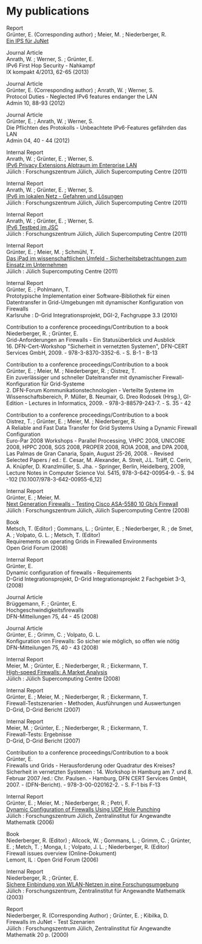 # My publications

Report<br>
Grünter, E. (Corresponding author) ; Meier, M. ; Niederberger, R.<br>
[Ein IPS für JuNet](https://juser.fz-juelich.de/record/203222/files/ib-2015-02-juser.pdf?version=1)

Journal Article<br>
Anrath, W. ; Werner, S. ; Grünter, E.<br>
IPv6 First Hop Security - Nahkampf<br>
IX kompakt 4/2013, 62-65 (2013)

Journal Article<br>
Grünter, E. (Corresponding author) ; Anrath, W. ; Werner, S.<br>
Protocol Duties - Neglected IPv6 features endanger the LAN<br>
Admin 10, 88-93 (2012)<br>

Journal Article<br>
Grünter, E. ; Anrath, W. ; Werner, S.<br>
Die Pflichten des Protokolls - Unbeachtete IPv6-Features gefährden das LAN<br>
Admin 04, 40 - 44 (2012)<br>

Internal Report<br>
Anrath, W. ; Grünter, E. ; Werner, S.<br>
[IPv6 Privacy Extensions Alptraum im Enterprise LAN](https://juser.fz-juelich.de/record/17937/files/ib-2011-08.pdf?version=1)<br>
Jülich : Forschungszentrum Jülich, Jülich Supercomputing Centre (2011)<br>

Internal Report<br>
Anrath, W. ; Grünter, E. ; Werner, S.<br>
[IPv6 im lokalen Netz - Gefahren und Lösungen](https://juser.fz-juelich.de/record/17936/files/ib-2011-07.pdf?version=1)<br>
Jülich : Forschungszentrum Jülich, Jülich Supercomputing Centre (2011)<br>

Internal Report<br>
Anrath, W. ; Grünter, E. ; Werner, S.<br>
[IPv6 Testbed im JSC](https://juser.fz-juelich.de/record/17935/files/ib-2011-05.pdf?version=1)<br>
Jülich : Forschungszentrum Jülich, Jülich Supercomputing Centre (2011)<br>

Internal Report<br>
Grünter, E. ; Meier, M. ; Schmühl, T.<br>
[Das iPad im wissenschaftlichen Umfeld - Sicherheitsbetrachtungen zum Einsatz im Unternehmen](https://juser.fz-juelich.de/record/14643/files/ib-2011-01.pdf?version=1)<br>
Jülich : Jülich Supercomputing Centre (2011)<br>

Internal Report<br>
Grünter, E. ; Pohlmann, T.<br>
Prototypische Implementation einer Software-Bibliothek für einen Datentransfer in Grid-Umgebungen mit dynamischer Konfiguration von Firewalls<br>
Karlsruhe : D-Grid Integrationsprojekt, DGI-2, Fachgruppe 3.3 (2010)<br>

Contribution to a conference proceedings/Contribution to a book<br>
Niederberger, R. ; Grünter, E.<br>
Grid-Anforderungen an Firewalls - Ein Statusüberblick und Ausblick<br>
16\. DFN-Cert-Workshop "Sicherheit in vernetzten Systemen", DFN-CERT Services GmbH, 2009. - 978-3-8370-3352-6. - S. B-1 - B-13

Contribution to a conference proceedings/Contribution to a book<br>
Grünter, E. ; Meier, M. ; Niederberger, R. ; Oistrez, T.<br>
Ein zuverlässiger und schneller Dateitransfer mit dynamischer Firewall-Konfiguration für Grid-Systeme<br>
2\. DFN-Forum Kommunikationstechnologien - Verteilte Systeme im Wissenschaftsbereich, P. Müller, B. Neumair, G. Dreo Rodosek (Hrsg.), GI-Edition - Lectures in Informatics, 2009. - 978-3-88579-243-7. - S. 35 - 42

Contribution to a conference proceedings/Contribution to a book<br>
Oistrez, T. ; Grünter, E. ; Meier, M. ; Niederberger, R.<br>
A Reliable and Fast Data Transfer for Grid Systems Using a Dynamic Firewall Configuration<br>
Euro-Par 2008 Workshops - Parallel Processing, VHPC 2008, UNICORE 2008, HPPC 2008, SGS 2008, PROPER 2008, ROIA 2008, and DPA 2008, Las Palmas de Gran Canaria, Spain, August 25-26, 2008. - Revised Selected Papers / ed.: E. Cesar, M. Alexander, A. Streit, J.L. Träff, C. Cerin, A. Knüpfer, D. Kranzlmüller, S. Jha. - Springer, Berlin, Heidelberg, 2009, Lecture Notes in Computer Science Vol. 5415, 978-3-642-00954-9. - S. 94 -102 [10.1007/978-3-642-00955-6_12]

Internal Report<br>
Grünter, E. ; Meier, M.<br>
[Next Generation Firewalls - Testing Cisco ASA-5580 10 Gb/s Firewall](https://juser.fz-juelich.de/record/3253/files/ib-2008-10.pdf?version=1)<br>
Jülich : Forschungszentrum Jülich, Jülich Supercomputing Centre (2008)

Book<br>
Metsch, T. (Editor) ; Gommans, L. ; Grünter, E. ; Niederberger, R. ; de Smet, A. ; Volpato, G. L. ; Metsch, T. (Editor)<br>
Requirements on operating Grids in Firewalled Environments<br>
Open Grid Forum (2008)<br>

Internal Report<br>
Grünter, E.<br>
Dynamic configuration of firewalls - Requirements<br>
D-Grid Integrationsprojekt, D-Grid Integrationsprojekt 2 Fachgebiet 3-3, (2008)

Journal Article<br>
Brüggemann, F. ; Grünter, E.<br>
Hochgeschwindigkeitsfirewalls<br>
DFN-Mitteilungen 75, 44 - 45 (2008)<br>

Journal Article<br>
Grünter, E. ; Grimm, C. ; Volpato, G. L.<br>
Konfiguration von Firewalls: So sicher wie möglich, so offen wie nötig<br>
DFN-Mitteilungen 75, 40 - 43 (2008)

Internal Report<br>
Meier, M. ; Grünter, E. ; Niederberger, R. ; Eickermann, T.<br>
[High-speed Firewalls: A Market Analysis](https://juser.fz-juelich.de/record/1126/files/ib-2008-06.pdf?version=1)<br>
Jülich : Jülich Supercomputing Centre (2008)

Internal Report<br>
Grünter, E. ; Meier, M. ; Niederberger, R. ; Eickermann, T.<br>
Firewall-Testszenarien - Methoden, Ausführungen und Auswertungen<br>
D-Grid, D-Grid Bericht (2007)

Internal Report<br>
Meier, M. ; Grünter, E. ; Niederberger, R. ; Eickermann, T.<br>
Firewall-Tests: Ergebnisse<br>
D-Grid, D-Grid Bericht (2007)

Contribution to a conference proceedings/Contribution to a book<br>
Grünter, E.<br>
Firewalls und Grids - Herausforderung oder Quadratur des Kreises?<br>
Sicherheit in vernetzten Systemen : 14. Workshop in Hamburg am 7. und 8. Februar 2007 /ed.: Chr. Paulsen. - Hamburg, DFN CERT Services GmbH, 2007. - (DFN-Bericht). - 978-3-00-020162-2. - S. F-1 bis F-13

Internal Report<br>
Grünter, E. ; Meier, M. ; Niederberger, R. ; Petri, F.<br>
[Dynamic Configuration of Firewalls Using UDP Hole Punching](https://juser.fz-juelich.de/record/54127/files/ib-2006-13.pdf?version=1)<br>
Jülich : Forschungszentrum Jülich, Zentralinstitut für Angewandte Mathematik (2006)

Book<br>
Niederberger, R. (Editor) ; Allcock, W. ; Gommans, L. ; Grimm, C. ; Grünter, E. ; Metch, T. ; Monga, I. ; Volpato, J. L. ; Niederberger, R. (Editor)<br>
Firewall issues overview (Online-Dokument)<br>
Lemont, IL : Open Grid Forum (2006)

Internal Report<br>
Niederberger, R. ; Grünter, E.<br>
[Sichere Einbindung von WLAN-Netzen in eine Forschungsumgebung](https://juser.fz-juelich.de/record/33525/files/ib-2003-01.pdf?version=1)<br>
Jülich : Forschungszentrum, Zentralinstitut für Angewandte Mathematik (2003)

Report<br>
Niederberger, R. (Corresponding Author) ; Grünter, E. ; Kibilka, D.<br>
Firewalls im JuNet - Test Szenarien<br>
Jülich : Forschungszentrum Jülich, Zentralinstitut für Angewandte Mathematik 20 p. (2000)


